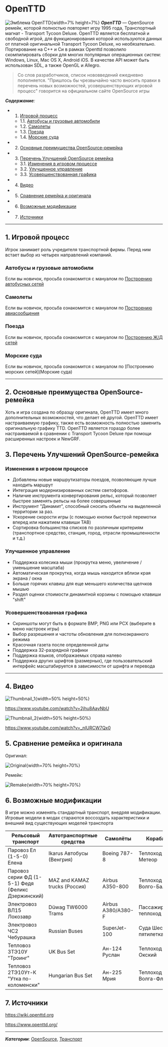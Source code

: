 # OpenTTD
![Эмблема OpenTTD](https://gitlab.com/lr12943937/lr1_opensource_transporttycoon/-/raw/main/img/emblem.png?ref_type=heads){width=7% height=7%}
_**OpenTTD**_ — OpenSource ремейк, которой полностью повторяет игру 1995 года, Транспортный магнат - Transport Tycoon Deluxe. OpenTTD является бесплатной и свободной игрой, для функционирования которой используются данных от платной оригинальной Transport Tycoon Deluxe, но необязательно. Портирование на C++ и Си в рамках Openttd позволило скомпилировать сборки для многих популярных операционных систем: Windows, Linux, Mac OS X, Android  iOS. В качестве API может быть использован SDL, а также OpenGL и Allegro.
> Со слов разработчиков, список нововведений ежедневно пополняется. "Пришлось бы чрезвычайно часто вносить правки в перечень новых возможностей, усовершенствующих игровой процесс" говорится на официальном сайте OpenSource игры 

_**Содержание**:_
- 1. [Игровой процесс](#1-игровой-процесс)
   - 1.1. [Автобусы и грузовые автомобили](#автобусы-и-грузовые-автомобили)
   - 1.2. [Самолеты](#самолеты)
   - 1.3. [Поезда](#поезда)
   - 1.4. [Морские суда](#морские-суда)
- 2. [Основные преимущества OpenSource-ремейка](#2-основные-преимущества-opensource-ремейка)
- 3. [Перечень Улучшений OpenSource ремейка](#3-перечень-улучшений-opensource-ремейка)
   - 3.1. [Изменения в игровом процессе](#изменения-в-игровом-процессе)
   - 3.2. [Улучшенное управление](#улучшенное-управление)
   - 3.3. [Усовершенствованная графика](#усовершенствованная-графика) 
- 4. [Видео](#4-видео)
- 5. [Сравнение ремейка и оригинала](#5-сравнение-ремейка-и-оригинала)
- 6. [Возможные модификации](#6-возможные-модификации)
- 7. [Источники](#7-источники)
---
## 1. Игровой процесс 
Игрок занимает роль учредителя транспортной фирмы. Перед ним встает выбор из четырех направлений компаний. 
### Автобусы и грузовые автомобили
Если вы новичок, просьба ознакомится с мануалом по [Построению автобусных сетей](Автобусы)
### Самолеты
Если вы новичок, просьба ознакомится с мануалом по [Построению авиасообщения](Самолеты)
### Поезда
Если вы новичок, просьба ознакомится с мануалом по [Построению Ж/Д сетей](Поезда)
### Морские суда
Если вы новичок, просьба ознакомится с мануалом по [Построению морских сетей](Морские суда)

---
## 2. Основные преимущества OpenSource-ремейка
Хоть и  игра создана по образцу оригинала, OpenTTD имеет много дополнительных возможностей, что делает её другой. OpenTTD имеет настраиваемую графику, также есть возможность полностью заменить оригинальную графику TTD. OpenTTD является гораздо более настраиваемой в сравнении с Transport Tycoon Deluxe при помощи расширенных настроек и NewGRF.
## 3. Перечень Улучшений OpenSource-ремейка
### Изменения в игровом процессе
- Добавлены новые маршрутизаторы поездов, позволяющие  лучше находить маршрут
- Интеграция модернизированных систем светофоров.
- Наличие инструмента конвертирования рельс, который позволяет быстрее заменять рельсы на более совершенные
- Инструмент "Динамит", способный сносить объекты на выделенной территории за раз.
- Ускорение скорости игры (с помощью кнопки быстрой перемотки вперед или нажатием клавиши TAB)
- Сортировка большинства списков по различным критериям (транспортное средство, станция, город, отрасли промышленности и т.д.)
### Улучшенное управление
- Поддержка колесика мыши (прокрутка меню, увеличение / уменьшение масштаба)
- Автоматическая прокрутка, когда мышь находится вблизи края экрана / окна
- Больше горячих клавиш для еще меньшего количества щелчков мышью
- Раздел оценки стоимости динамитной корзины с помощью клавиши "shift"
### Усовершенствованная графика
- Скриншоты могут быть в формате BMP, PNG или PCX (выберите в меню настроек игры)
- Выбор разрешения и частоты обновления для полноэкранного режима
- Красочная газета после определенной даты
- Поддержка 32-разрядной графики
- Поддержка языков, отображаемых справа налево
- Поддержка других шрифтов (размерных), где пользовательский интерфейс масштабируется в зависимости от шрифта и перевода
---
## 4. Видео
![Thumbnail_1](https://gitlab.com/lr12943937/lr1_opensource_transporttycoon/-/raw/main/img/Thumbnail/openttd_1.jpg){width=50% height=50%}

https://www.youtube.com/watch?v=2jhu8AayNbU

![Thumbnail_2](https://gitlab.com/lr12943937/lr1_opensource_transporttycoon/-/raw/main/img/Thumbnail/openttd_2.jpg){width=50% height=50%}

https://www.youtube.com/watch?v=_nlURCW7Qx0

## 5. Сравнение ремейка и оригинала

Оригинал:

![Original](https://gitlab.com/lr12943937/lr1_opensource_transporttycoon/-/raw/main/img/Classic_Vs_Remake/classic.png?ref_type=heads){width=70% height=70%}

Ремейк:

![Remake](https://gitlab.com/lr12943937/lr1_opensource_transporttycoon/-/raw/main/img/Classic_Vs_Remake/remake.jpg?ref_type=heads){width=70% height=70%}

## 6. Возможные модификации

В игре можно изменять стандартный транспорт, внедряя модификации. Игровые модели в модах стараются воссоздать характеристики и внешний вид существующих моделей транспорта 

| Рельсовый транспорт | Автотранспортные средства | Самолёты | Корабли |
| ------ | ------ | ------ | ------ |
|Паровоз Ел (1-5-0) Елена|Ikarus Автобусы (Венгрия)|Boeing 787-8   |Теплоход Метеор |
|Паровоз серии ФД (1-5-1) Федя (Феликс Дзержинский)|MAZ and KAMAZ trucks (Россия)|Airbus A350-800 |Теплоход Волго-Балт |
|Электровоз ВЛ15 Локозавр |Düwag TW6000 Trams|Airbus A380/A380-F | Пассажирский теплоход Заря|
|Электровоз ЧС2 Чебурашка |Russian Buses|SuperJet-100 |Суда Шестая пятилетка |
|Тепловоз 3ТЭ10У "Троинг"|UK Bus Set|Ан-124 Руслан |Теплоход Окский | 
|Тепловоз 2ТЭ10Ут-К "Утка по-коломенски" |Hungarian Bus Set|Ан-225 Мрия |Теплоход Волга-Флот 1 | 


## 7. Источники

https://wiki.openttd.org

https://www.openttd.org/

---
_**Категории**_: [OpenSource](Категории), [Транспорт](Категории) 
